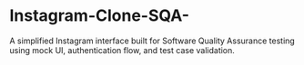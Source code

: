 # Instagram-Clone-SQA-
A simplified Instagram interface built for Software Quality Assurance testing using mock UI, authentication flow, and test case validation.
